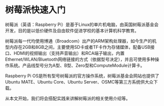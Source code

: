 # 树莓派快速入门

树莓派（英语：Raspberry Pi）是基于Linux的单片机电脑，由英国树莓派基金会开发，目的是以低价硬件及自由软件促进学校的基本计算机科学教育。

树莓派每一代均使用博通（Broadcom）出产的ARM架构处理器，如今生产的机型内存在2GB和8GB之间，主要使用SD卡或者TF卡作为存储媒体，配备USB接口、HDMI的视频输出（支持声音输出）和RCA端子输出，内置Ethernet/WLAN/Bluetooth网络链接的方式（依据型号决定），并且可使用多种操作系统。产品线型号分为A型、B型、Zero型和ComputeModule计算卡。

Raspberry Pi OS是所有型号树莓派的官方操作系统，树莓派基金会网站也提供了Ubuntu MATE、Ubuntu Core、Ubuntu Server、OSMC等第三方系统供大众下载。

从本文开始，我们将会搭配实践来讲解树莓派的相关使用介绍等。
